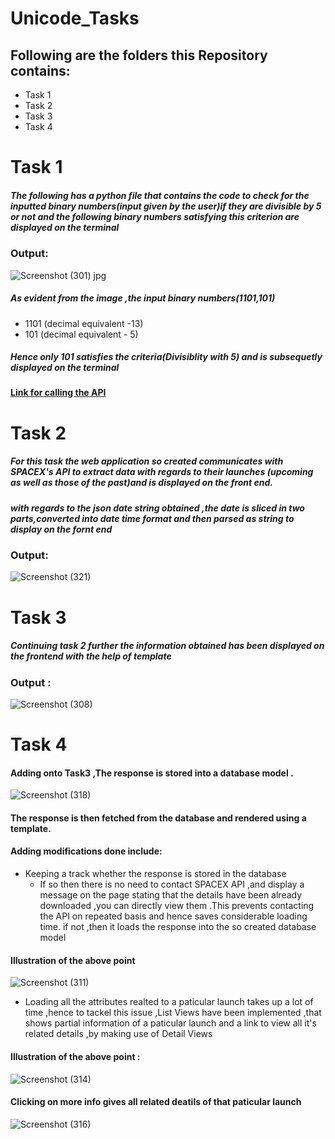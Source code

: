 # Unicode_Tasks
## Following are the folders  this Repository contains:
  - Task 1
  - Task 2
  - Task 3
  - Task 4

# Task 1
##### The following has a python file that contains the code to check for the inputted binary numbers(input given by the user)if they are divisible by 5 or not and the following binary numbers satisfying this criterion are displayed  on the terminal
### Output:
![Screenshot (301) jpg](https://user-images.githubusercontent.com/51506649/63266556-cd3d7b00-c2ad-11e9-9cc4-ba7b815b563b.png)
##### As evident from the image ,the input binary numbers(1101,101)
 - 1101 (decimal equivalent -13)
 - 101 (decimal equivalent - 5)
 
##### Hence only 101 satisfies the criteria(Divisiblity with 5) and is subsequetly displayed on the terminal
#### [Link for calling the API](https://docs.spacexdata.com/?version=latest) 
# Task 2
##### For this task the web application so created communicates with SPACEX's API to extract data with regards to their launches (upcoming as well as those of the past)and is displayed on the front end.
##### with regards to the json date string obtained ,the date is sliced in two parts,converted into date time format and then parsed as string to display on the fornt end 
### Output:
![Screenshot (321)](https://user-images.githubusercontent.com/51506649/63270497-e9451a80-c2b5-11e9-944d-77f0ee4bb36a.png)
# Task 3
##### Continuing task 2 further the information obtained has been displayed on the frontend with the help of template
### Output :
![Screenshot (308)](https://user-images.githubusercontent.com/51506649/63266512-b008ac80-c2ad-11e9-98b8-0d2a8c89ce70.png)

# Task 4
#### Adding onto Task3 ,The response is stored into a database model .
![Screenshot (318)](https://user-images.githubusercontent.com/51506649/63266994-c4997480-c2ae-11e9-8971-2fa3407307ba.png)
#### The response is then fetched from the database and rendered using a template.
#### Adding modifications done include:
 - Keeping a track whether the response is stored in the database
   - If so then there is no need to contact SPACEX API ,and display a message on the page stating that the details have been already downloaded ,you can directly view them .This prevents contacting the API on repeated basis and hence saves considerable loading time.
   if not ,then it loads the response into the so created database model
   
#### Illustration of the above point 
![Screenshot (311)](https://user-images.githubusercontent.com/51506649/63266601-e7775900-c2ad-11e9-825a-618635f8f4bd.png)

 - Loading all the attributes realted to a paticular launch takes up a lot of time ,hence to tackel this issue ,List Views have been implemented ,that shows partial information of a paticular launch and a link to view all it's related details ,by making use of Detail Views 
#### Illustration of the above point :

![Screenshot (314)](https://user-images.githubusercontent.com/51506649/63267087-f3afe600-c2ae-11e9-9b2b-954acf5437b6.png)

#### Clicking on more info gives all  related deatils of that paticular launch
![Screenshot (316)](https://user-images.githubusercontent.com/51506649/63267140-04f8f280-c2af-11e9-9608-5fd28547dc99.png)


     
